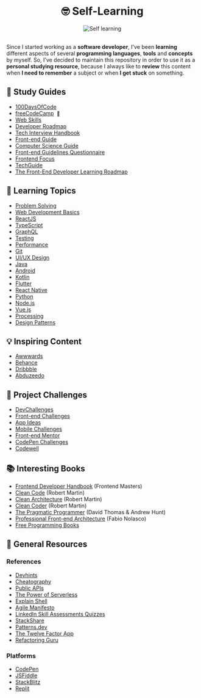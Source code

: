 <h1 align="center">🤓 Self-Learning</h1>

<div align="center">
	<img src="https://i.imgur.com/GD9JvBI.jpg" alt="Self learning">	
</div><br>

Since I started working as a **software developer**, I've been **learning** different aspects of several **programming languages**, **tools** and **concepts** by myself. So, I've decided to maintain this repository in order to use it as a **personal studying resource**, because I always like to **review** this content when **I need to remember** a subject or when **I get stuck** on something.

## 📌 Study Guides

- [100DaysOfCode](https://github.com/nas5w/100-days-of-code-frontend)
- [freeCodeCamp](https://www.freecodecamp.org/learn)<span>&nbsp; <a href="https://www.freecodecamp.org/danielbrito" style="text-decoration: none; font-size: 12px" title="My profile">👤</a></span>
- [Web Skills](https://andreasbm.github.io/web-skills/)
- [Developer Roadmap](https://roadmap.sh/)
- [Tech Interview Handbook](https://github.com/yangshun/tech-interview-handbook)
- [Front-end Guide](https://github.com/grab/front-end-guide)
- [Computer Science Guide](https://github.com/jwasham/coding-interview-university)
- [Front-end Guidelines Questionnaire](https://github.com/bradfrost/frontend-guidelines-questionnaire)
- [Frontend Focus](https://frontendfoc.us/)
- [TechGuide](https://techguide.sh/)
- [The Front-End Developer Learning Roadmap](https://frontendmasters.com/guides/learning-roadmap/)

## 📑 Learning Topics

- [Problem Solving](https://github.com/DanielBrito/competitive-programming)
- [Web Development Basics](https://github.com/DanielBrito/web-dev-basics)
- [ReactJS](https://github.com/DanielBrito/react-js-studies)
- [TypeScript](https://github.com/DanielBrito/typescript-studies)
- [GraphQL](https://github.com/DanielBrito/graphql-studies)
- [Testing](https://github.com/DanielBrito/testing-studies)
- [Performance](https://github.com/DanielBrito/performance-studies)
- [Git](https://github.com/DanielBrito/pro-git)
- [UI/UX Design](https://github.com/DanielBrito/ui-ux-design-studies)
- [Java](https://github.com/DanielBrito/java-studies)
- [Android](https://github.com/DanielBrito/android-studies)
- [Kotlin](https://github.com/DanielBrito/kotlin-studies)
- [Flutter](https://github.com/DanielBrito/flutter-studies)
- [React Native](https://github.com/DanielBrito/react-native-studies)
- [Python](https://github.com/DanielBrito/python-studies)
- [Node.js](https://github.com/DanielBrito/node-js-studies)
- [Vue.js](https://github.com/DanielBrito/vue-js-studies)
- [Processing](https://github.com/DanielBrito/generative-design)
- [Design Patterns](https://github.com/DanielBrito/design-patterns-studies)

## 💡 Inspiring Content

- [Awwwards](https://www.awwwards.com/)
- [Behance](https://www.behance.net/)
- [Dribbble](https://dribbble.com/)
- [Abduzeedo](https://abduzeedo.com/)

## 🚀 Project Challenges

- [DevChallenges](https://devchallenges.io/)
- [Front-end Challenges](https://github.com/felipefialho/frontend-challenges)
- [App Ideas](https://github.com/florinpop17/app-ideas)
- [Mobile Challenges](https://github.com/robsonsilv4/mobile-challenges)
- [Front-end Mentor](https://www.frontendmentor.io/)
- [CodePen Challenges](https://codepen.io/challenges)
- [Codewell](https://www.codewell.cc/)

## 📚 Interesting Books

- [Frontend Developer Handbook](https://frontendmasters.com/books/front-end-handbook/2019/) (Frontend Masters)
- [Clean Code](https://www.amazon.com/Clean-Code-Handbook-Software-Craftsmanship/dp/0132350882) (Robert Martin)
- [Clean Architecture](https://www.amazon.com.br/Clean-Architecture-Craftsmans-Software-Structure/dp/0134494164) (Robert Martin)
- [Clean Coder](https://www.amazon.com.br/Clean-Coder-Conduct-Professional-Programmers/dp/0137081073) (Robert Martin)
- [The Pragmatic Programmer](https://www.amazon.com.br/Pragmatic-Programmer-journey-mastery-Anniversary/dp/0135957052) (David Thomas & Andrew Hunt)
- [Professional Front-end Architecture](https://www.amazon.com.br/Professional-Front-end-Architecture-Front-End-Development/dp/1726146456) (Fabio Nolasco)
- [Free Programming Books](https://github.com/EbookFoundation/free-programming-books)

## 🧰 General Resources

### References

- [Devhints](https://devhints.io/)
- [Cheatography](https://cheatography.com/programming/)
- [Public APIs](https://github.com/public-apis/public-apis)
- [The Power of Serverless](https://serverless.css-tricks.com/)
- [Explain Shell](https://explainshell.com/)
- [Agile Manifesto](https://agilemanifesto.org/)
- [LinkedIn Skill Assessments Quizzes](https://ebazhanov.github.io/linkedin-skill-assessments-quizzes/)
- [StackShare](https://stackshare.io/stacks)
- [Patterns.dev](https://www.patterns.dev/)
- [The Twelve Factor App](https://12factor.net/)
- [Refactoring Guru](https://refactoring.guru/)

### Platforms

- [CodePen](https://codepen.io/)
- [JSFiddle](https://jsfiddle.net/)
- [StackBlitz](https://stackblitz.com/)
- [Replit](https://replit.com/)
